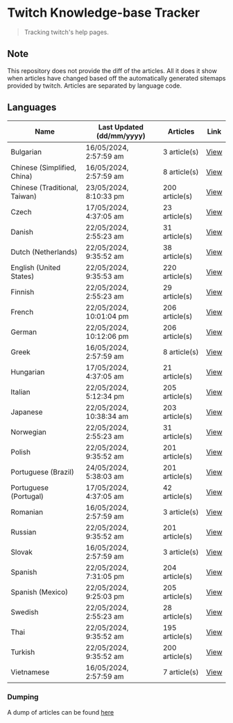 # Twitch Knowledge-base Tracker
> Tracking twitch's help pages. 

## Note
This repository does not provide the diff of the articles. All it does it show when articles have changed based
off the automatically generated sitemaps provided by twitch. Articles are separated by language code.

## Languages

| Name                          | Last Updated (dd/mm/yyyy) | Articles       | Link                   |
|-------------------------------|---------------------------|----------------|------------------------|
| Bulgarian                     | 16/05/2024, 2:57:59 am    | 3 article(s)   | [View](docs/bg.md)     |
| Chinese (Simplified, China)   | 16/05/2024, 2:57:59 am    | 8 article(s)   | [View](docs/zh_CN.md)  |
| Chinese (Traditional, Taiwan) | 23/05/2024, 8:10:33 pm    | 200 article(s) | [View](docs/zh_TW.md)  |
| Czech                         | 17/05/2024, 4:37:05 am    | 23 article(s)  | [View](docs/cs.md)     |
| Danish                        | 22/05/2024, 2:55:23 am    | 31 article(s)  | [View](docs/da.md)     |
| Dutch (Netherlands)           | 22/05/2024, 9:35:52 am    | 38 article(s)  | [View](docs/nl_NL.md)  |
| English (United States)       | 22/05/2024, 9:35:53 am    | 220 article(s) | [View](docs/en_US.md)  |
| Finnish                       | 22/05/2024, 2:55:23 am    | 29 article(s)  | [View](docs/fi.md)     |
| French                        | 22/05/2024, 10:01:04 pm   | 206 article(s) | [View](docs/fr.md)     |
| German                        | 22/05/2024, 10:12:06 pm   | 206 article(s) | [View](docs/de.md)     |
| Greek                         | 16/05/2024, 2:57:59 am    | 8 article(s)   | [View](docs/el.md)     |
| Hungarian                     | 17/05/2024, 4:37:05 am    | 21 article(s)  | [View](docs/hu.md)     |
| Italian                       | 22/05/2024, 5:12:34 pm    | 205 article(s) | [View](docs/it.md)     |
| Japanese                      | 22/05/2024, 10:38:34 am   | 203 article(s) | [View](docs/ja.md)     |
| Norwegian                     | 22/05/2024, 2:55:23 am    | 31 article(s)  | [View](docs/no.md)     |
| Polish                        | 22/05/2024, 9:35:52 am    | 201 article(s) | [View](docs/pl.md)     |
| Portuguese (Brazil)           | 24/05/2024, 5:38:03 am    | 201 article(s) | [View](docs/pt_BR.md)  |
| Portuguese (Portugal)         | 17/05/2024, 4:37:05 am    | 42 article(s)  | [View](docs/pt_PT.md)  |
| Romanian                      | 16/05/2024, 2:57:59 am    | 3 article(s)   | [View](docs/ro.md)     |
| Russian                       | 22/05/2024, 9:35:52 am    | 201 article(s) | [View](docs/ru.md)     |
| Slovak                        | 16/05/2024, 2:57:59 am    | 3 article(s)   | [View](docs/sk.md)     |
| Spanish                       | 22/05/2024, 7:31:05 pm    | 204 article(s) | [View](docs/es.md)     |
| Spanish (Mexico)              | 22/05/2024, 9:25:03 pm    | 205 article(s) | [View](docs/es_MX.md)  |
| Swedish                       | 22/05/2024, 2:55:23 am    | 28 article(s)  | [View](docs/sv.md)     |
| Thai                          | 22/05/2024, 9:35:52 am    | 195 article(s) | [View](docs/th.md)     |
| Turkish                       | 22/05/2024, 9:35:52 am    | 200 article(s) | [View](docs/tr.md)     |
| Vietnamese                    | 16/05/2024, 2:57:59 am    | 7 article(s)   | [View](docs/vi.md)     |

### Dumping
A dump of articles can be found [here](docs/RAW.md)